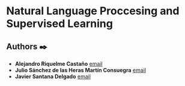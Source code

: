 # Natural Language Proccesing and Supervised Learning

## Authors ✒️

* **Alejandro Riquelme Castaño** [email](alejandro.riquelme1@alu.uclm.es)
* **Julio Sánchez de las Heras Martín Consuegra** [email](julio.sanchez6@alu.uclm.es)
* **Javier Santana Delgado** [email](javier.santana1@alu.uclm.es)
